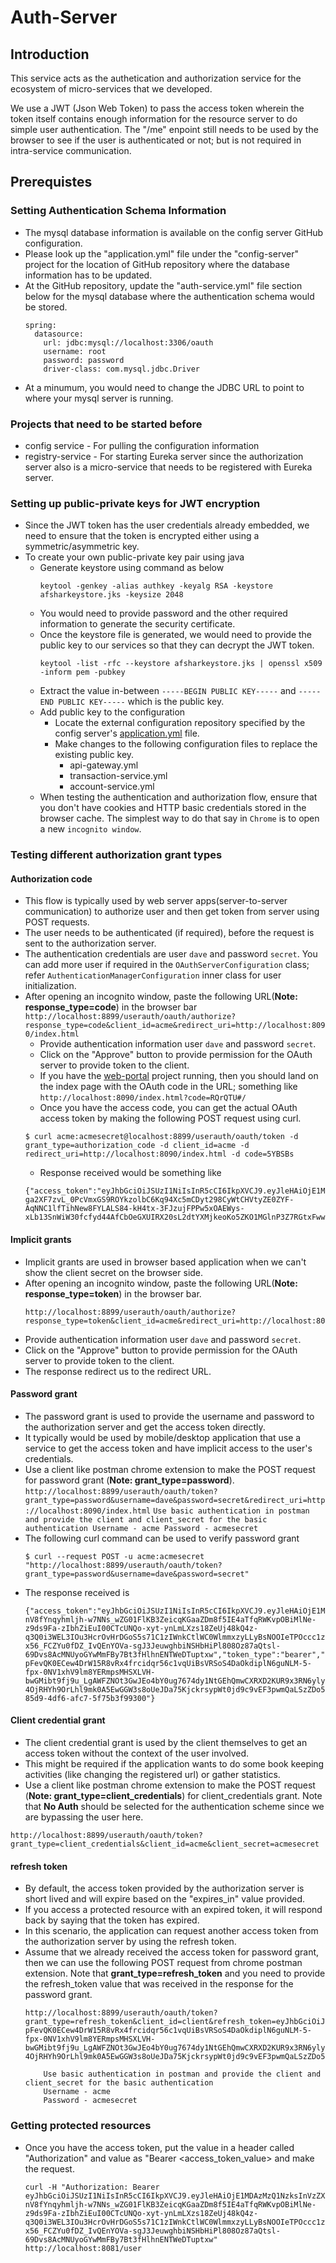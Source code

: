 # Auth-Server

## Introduction
This service acts as the authetication and authorization service for the ecosystem of micro-services that we developed. 

We use a JWT (Json Web Token) to pass the access token wherein the token itself contains enough information for the resource server to do simple user authentication. The "/me" enpoint still needs to be used by the browser to see if the user is authenticated or not; but is not required in intra-service communication.

## Prerequistes

### Setting Authentication Schema Information
  * The mysql database information is available on the config server GitHub configuration.
  * Please look up the "application.yml" file under the "config-server" project for the location of GitHub repository where the database information has to be updated.
  * At the GitHub repository, update the "auth-service.yml" file section below for the mysql database where the authentication schema would be stored.
     ```
     spring:
       datasource:
         url: jdbc:mysql://localhost:3306/oauth
         username: root
         password: password
         driver-class: com.mysql.jdbc.Driver
     ```    
  * At a minumum, you would need to change the JDBC URL to point to where your mysql server is running.  
             			
### Projects that need to be started before
* config service - For pulling the configuration information
* registry-service - For starting Eureka server since the authorization server also is a micro-service that needs to be registered with Eureka server.           	

### Setting up public-private keys for JWT encryption
* Since the JWT token has the user credentials already embedded, we need to ensure that the token is encrypted either using a symmetric/asymmetric key.
* To create your own public-private key pair using java
  * Generate keystore using command as below
  	```
  	keytool -genkey -alias authkey -keyalg RSA -keystore afsharkeystore.jks -keysize 2048
  	```
  * You would need to provide password and the other required information to generate the security certificate.
  * Once the keystore file is generated, we would need to provide the public key to our services so that they can decrypt the JWT token.
    ```
    keytool -list -rfc --keystore afsharkeystore.jks | openssl x509 -inform pem -pubkey
    ```
  * Extract the value in-between `-----BEGIN PUBLIC KEY-----` and `-----END PUBLIC KEY-----` which is the public key.
  * Add public key to the configuration
    * Locate the external configuration repository specified by the config server's [application.yml](..config-server/src/main/resources/application.yml) file.
    * Make changes to the following configuration files to replace the existing public key.
      * api-gateway.yml
      * transaction-service.yml
      * account-service.yml
  * When testing the authentication and authorization flow, ensure that you don't have cookies and HTTP basic credentials stored in the browser cache. The simplest way to do that say in `Chrome` is to open a new `incognito window`.


### Testing different authorization grant types  	
#### Authorization code 
  * This flow is typically used by web server apps(server-to-server communication) to authorize user and then get token from server using POST requests.
  * The user needs to be authenticated (if required), before the request is sent to the authorization server.
  * The authentication credentials are user `dave` and password `secret`. You can add more user if required in the
   `OAuthServerConfiguration` class; refer `AuthenticationManagerConfiguration` inner class for user initialization.
  * After opening an incognito window, paste the following URL(**Note: response_type=code**) in the browser bar
 		```
 		http://localhost:8899/userauth/oauth/authorize?response_type=code&client_id=acme&redirect_uri=http://localhost:8090/index.html
 		```
    * Provide authentication information user `dave` and password `secret`.
    * Click on the "Approve" button to provide permission for the OAuth server to provide token to the client.
    * If you have the [web-portal](../web-portal/README.md) project running, then you should land on the index page 
      with the OAuth code in the URL; something like `http://localhost:8090/index.html?code=RQrQTU#/`
    * Once you have the access code, you can get the actual OAuth access token by making the following POST request using curl.
    ```
    $ curl acme:acmesecret@localhost:8899/userauth/oauth/token -d grant_type=authorization_code -d client_id=acme -d redirect_uri=http://localhost:8090/index.html -d code=5YBSBs

    ```
    * Response received would be something like
    ```
    {"access_token":"eyJhbGciOiJSUzI1NiIsInR5cCI6IkpXVCJ9.eyJleHAiOjE1MDAzMzMyNTYsInVzZXJfbmFtZSI6ImFuaWwiLCJhdXRob3JpdGllcyI6WyJST0xFX0FETUlOIiwiUk9MRV9VU0VSIl0sImp0aSI6ImFhNzIwYzQ5LTNhNGUtNDJiNC1hYTAyLTQ1MWNkNDFjZDY1OCIsImNsaWVudF9pZCI6ImFjbWUiLCJzY29wZSI6WyJvcGVuaWQiXX0.PQgZZ_BlNG9OOLYTaWVXbcieImKy6v0BFfS6s0UQV4cNkdb_2Psqm6ZiU_feqPVn0wVq5R9aLl8ZtTliqWk_LIgwyp9vCcd6bj3upov-ga2XF7zvL_0PcVmxGS9ROYkzolbC6Kq94Xc5mCDyt298CyWtCHVtyZE0ZYF-AqNNC1lfTihNew8FYLALS84-kH4tx-3FJzujFPPw5xOAEWys-xLb13SnWiW30fcfyd44AfCbOeGXUIRX20sL2dtYXMjkeoKo5ZKO1MGlnP3Z7RGtxFwwefNRTbKz7CMyWaxa_Mk1i50Hg6z99HLBNubKZqnLKiFFFLOR2uFVMA0Wmto9Zg","token_type":"bearer","refresh_token":"eyJhbGciOiJSUzI1NiIsInR5cCI6IkpXVCJ9.eyJ1c2VyX25hbWUiOiJhbmlsIiwic2NvcGUiOlsib3BlbmlkIl0sImF0aSI6ImFhNzIwYzQ5LTNhNGUtNDJiNC1hYTAyLTQ1MWNkNDFjZDY1OCIsImV4cCI6MTUwMjg4MjA1NiwiYXV0aG9yaXRpZXMiOlsiUk9MRV9BRE1JTiIsIlJPTEVfVVNFUiJdLCJqdGkiOiJmMmM3ZTU2YS0zNDVlLTRiOWItYWVkZi04YTM4............
    
	```
	
#### Implicit grants
  * Implicit grants are used in browser based application when we can't show the client secret on the browser side.
  * After opening an incognito window, paste the following URL(**Note: response_type=token**) in the browser bar. 
  	```
  	http://localhost:8899/userauth/oauth/authorize?response_type=token&client_id=acme&redirect_uri=http://localhost:8090/index.html
  	```
   * Provide authentication information user `dave` and password `secret`.
   * Click on the "Approve" button to provide permission for the OAuth server to provide token to the client.
   * The response redirect us to the redirect URL.
   	 
#### Password grant
  * The password grant is used to provide the username and password to the authorization server and get the access token directly. 
  * It typically would be used by mobile/desktop application that use a service to get the access token and have implicit access to the user's credentials.
  * Use a client like postman chrome extension to make the POST request for password grant (**Note: grant_type=password**).
  		```
 http://localhost:8899/userauth/oauth/token?grant_type=password&username=dave&password=secret&redirect_uri=http://localhost:8090/index.html
     	```
     	```
     	Use basic authentication in postman and provide the client and client_secret for the basic authentication
     	Username - acme
     	Password - acmesecret
     	``` 
  * The following curl command can be used to verify password grant
  	```
  	$ curl --request POST -u acme:acmesecret "http://localhost:8899/userauth/oauth/token?grant_type=password&username=dave&password=secret"
  	```
  * The response received is
  	```	
	{"access_token":"eyJhbGciOiJSUzI1NiIsInR5cCI6IkpXVCJ9.eyJleHAiOjE1MDAzMzQ1NzksInVzZXJfbmFtZSI6ImRhdmUiLCJhdXRob3JpdGllcyI6WyJST0xFX1VTRVIiXSwianRpIjoiZjg4MTgxN2QtODVkOS00ZGY2LWFmYzctNWY3NWIzZjk5MzAwIiwiY2xpZW50X2lkIjoiYWNtZSIsInNjb3BlIjpbIm9wZW5pZCJdfQ.ay-nV8fYnqyhmljh-w7NNs_wZG01FlKB3ZeicqKGaaZDm8f5IE4aTfqRWKvpOBiMlNe-z9ds9Fa-zIbhZiEuI00CTcUNQo-xyt-ynLmLXzs18ZeUj48kQ4z-q3Q0i3WEL3IOu3HcrOvHrDGoS5s71C1zIWnkCtlWC0WlmmxzyLLyBsNOOIeTPOccc1zdia9tflwxH1ovwmzi5pqptPPyC6jzkGlnWHVlA3_FzJFqI49WLuL8RD-x56_FCZYu0fDZ_IvQEnYOVa-sgJ3JeuwghbiNSHbHiPl808Oz87aQtsl-69Dvs8AcMNUyoGYwMmFBy7Bt3fHlhnENTWeDTuptxw","token_type":"bearer","refresh_token":"eyJhbGciOiJSUzI1NiIsInR5cCI6IkpXVCJ9.eyJ1c2VyX25hbWUiOiJkYXZlIiwic2NvcGUiOlsib3BlbmlkIl0sImF0aSI6ImY4ODE4MTdkLTg1ZDktNGRmNi1hZmM3LTVmNzViM2Y5OTMwMCIsImV4cCI6MTUwMjg4MzM3OSwiYXV0aG9yaXRpZXMiOlsiUk9MRV9VU0VSIl0sImp0aSI6ImVlZGVjZmNjLTNiZWUtNGYyNC04NjhkLTE0OTUyNWIzY2ViOSIsImNsaWVudF9pZCI6ImFjbWUifQ.a8aUfkjNl5F_JaUbHZdvQ5mPs1DRVsRSAd88F-pFevQK0ECew4DrW15R8vRx4frcidqr56c1vqUiBsVRSoS4DaOkdiplN6guNLM-5-fpx-0NV1xhV9lm8YERmpsMHSXLVH-bwGMibt9fj9u_LgAWFZNOt3GwJEo4bY0ug7674dy1NtGEhQmwCXRXD2KUR9x3RN6ylyB1McXdzEA_cZS_7rxWyq5v3F3Tm-4OjRHYh9OrLhl9mk0A5EwGGW3s8oUeJDa75KjckrsypWt0jd9c9vEF3pwmQaLSzZDo58rvvFYnIyxe0E8Q3VAvOSd0hw5umW43w2VwEOf2L5EdYFi8VA","expires_in":43199,"scope":"openid","jti":"f881817d-85d9-4df6-afc7-5f75b3f99300"}
	```
	
#### Client credential grant
  * The client credential grant is used by the client themselves to get an access token without the context of the user involved.
  * This might be required if the application wants to do some book keeping activities (like changing the registered url) or gather statistics.
  * Use a client like postman chrome extension to make the POST request (**Note: grant_type=client_credentials**) for client_credentials grant. Note that **No Auth** should be selected for the authentication scheme since we are bypassing the user here.
  ```
  http://localhost:8899/userauth/oauth/token?grant_type=client_credentials&client_id=acme&client_secret=acmesecret
  ```
	
#### refresh token
  * By default, the access token provided by the authorization server is short lived and will expire based on the "expires_in" value provided.
  * If you access a protected resource with an expired token, it will respond back by saying that the token has expired.
  * In this scenario, the application can request another access token from the authorization server by using the refresh token.
  * Assume that we already received the access token for password grant, then we can use the following POST request from chrome postman extension. Note that **grant_type=refresh_token** and you need to provide the refresh_token value that was received in the response for the password grant.
  	```
  	http://localhost:8899/userauth/oauth/token?grant_type=refresh_token&client_id=client&refresh_token=eyJhbGciOiJSUzI1NiIsInR5cCI6IkpXVCJ9.eyJ1c2VyX25hbWUiOiJkYXZlIiwic2NvcGUiOlsib3BlbmlkIl0sImF0aSI6ImY4ODE4MTdkLTg1ZDktNGRmNi1hZmM3LTVmNzViM2Y5OTMwMCIsImV4cCI6MTUwMjg4MzM3OSwiYXV0aG9yaXRpZXMiOlsiUk9MRV9VU0VSIl0sImp0aSI6ImVlZGVjZmNjLTNiZWUtNGYyNC04NjhkLTE0OTUyNWIzY2ViOSIsImNsaWVudF9pZCI6ImFjbWUifQ.a8aUfkjNl5F_JaUbHZdvQ5mPs1DRVsRSAd88F-pFevQK0ECew4DrW15R8vRx4frcidqr56c1vqUiBsVRSoS4DaOkdiplN6guNLM-5-fpx-0NV1xhV9lm8YERmpsMHSXLVH-bwGMibt9fj9u_LgAWFZNOt3GwJEo4bY0ug7674dy1NtGEhQmwCXRXD2KUR9x3RN6ylyB1McXdzEA_cZS_7rxWyq5v3F3Tm-4OjRHYh9OrLhl9mk0A5EwGGW3s8oUeJDa75KjckrsypWt0jd9c9vEF3pwmQaLSzZDo58rvvFYnIyxe0E8Q3VAvOSd0hw5umW43w2VwEOf2L5EdYFi8VA
  	``` 
  	```
     	Use basic authentication in postman and provide the client and client_secret for the basic authentication
     	Username - acme
     	Password - acmesecret
    ``` 
    
### Getting protected resources
* Once you have the access token, put the value in a header called "Authorization" and value as "Bearer &lt;access_token_value&gt; and make the request.
	```     	
	curl -H "Authorization: Bearer eyJhbGciOiJSUzI1NiIsInR5cCI6IkpXVCJ9.eyJleHAiOjE1MDAzMzQ1NzksInVzZXJfbmFtZSI6ImRhdmUiLCJhdXRob3JpdGllcyI6WyJST0xFX1VTRVIiXSwianRpIjoiZjg4MTgxN2QtODVkOS00ZGY2LWFmYzctNWY3NWIzZjk5MzAwIiwiY2xpZW50X2lkIjoiYWNtZSIsInNjb3BlIjpbIm9wZW5pZCJdfQ.ay-nV8fYnqyhmljh-w7NNs_wZG01FlKB3ZeicqKGaaZDm8f5IE4aTfqRWKvpOBiMlNe-z9ds9Fa-zIbhZiEuI00CTcUNQo-xyt-ynLmLXzs18ZeUj48kQ4z-q3Q0i3WEL3IOu3HcrOvHrDGoS5s71C1zIWnkCtlWC0WlmmxzyLLyBsNOOIeTPOccc1zdia9tflwxH1ovwmzi5pqptPPyC6jzkGlnWHVlA3_FzJFqI49WLuL8RD-x56_FCZYu0fDZ_IvQEnYOVa-sgJ3JeuwghbiNSHbHiPl808Oz87aQtsl-69Dvs8AcMNUyoGYwMmFBy7Bt3fHlhnENTWeDTuptxw" http://localhost:8081/user	
	```
